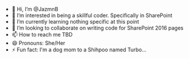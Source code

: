 - 👋 Hi, I’m @JazmnB
- 👀 I’m interested in being a skillful coder. Specifically in SharePoint
- 🌱 I’m currently learning nothing specific at this point
- 💞️ I’m looking to collaborate on writing code for SharePoint 2016 pages
- 📫 How to reach me TBD
- 😄 Pronouns: She/Her
- ⚡ Fun fact: I'm a dog mom to a Shihpoo named Turbo...

<!---
JazmnB/JazmnB is a ✨ special ✨ repository because its `README.md` (this file) appears on your GitHub profile.
You can click the Preview link to take a look at your changes.
--->
